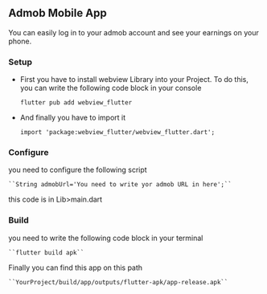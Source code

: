 ## Admob Mobile App

You can easily log in to your admob account and see your earnings on your phone.

### Setup

- First you have to install webview Library into your Project. To do this, you can write the following code block in your console

    ``flutter pub add webview_flutter``
    
- And finally you have to import it

    ``import 'package:webview_flutter/webview_flutter.dart';``
    
### Configure

you need to configure the following script

    ``String admobUrl='You need to write yor admob URL in here';``

this code is in Lib>main.dart

### Build

you need to write the following code block in your terminal

    ``flutter build apk``

Finally you can find this app on this path

    ``YourProject/build/app/outputs/flutter-apk/app-release.apk``
